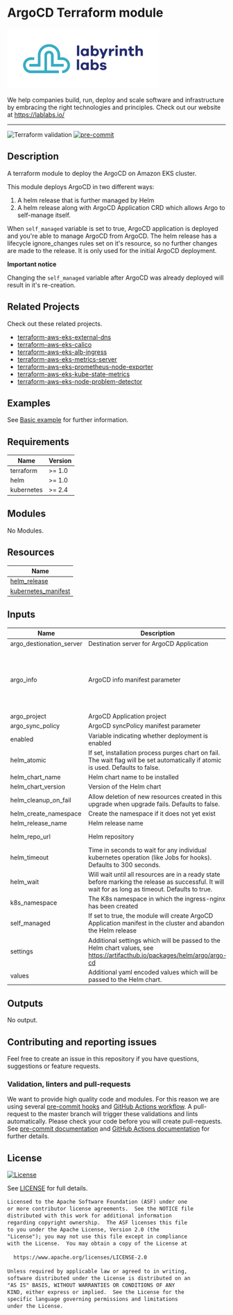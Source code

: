 # ArgoCD Terraform module

[![labyrinth labs logo](ll-logo.png)](https://lablabs.io/)

We help companies build, run, deploy and scale software and infrastructure by embracing the right technologies and principles. Check out our website at https://lablabs.io/

---

![Terraform validation](https://github.com/lablabs/terraform-aws-eks-node-problem-detector/workflows/Terraform%20validation/badge.svg?branch=main)
[![pre-commit](https://img.shields.io/badge/pre--commit-enabled-success?logo=pre-commit&logoColor=white)](https://github.com/pre-commit/pre-commit)

## Description

A terraform module to deploy the ArgoCD on Amazon EKS cluster.

This module deploys ArgoCD in two different ways:
1. A helm release that is further managed by Helm
2. A helm release along with ArgoCD Application CRD which allows Argo to self-manage itself.

When `self_managed` variable is set to true, ArgoCD application is deployed and you're able to manage ArgoCD from ArgoCD. The helm release has a lifecycle ignore_changes rules set on it's resource, so no further changes are made to the release. It is only used for the initial ArgoCD deployment.

**Important notice**

Changing the `self_managed` variable after ArgoCD was already deployed will result in it's re-creation.

## Related Projects

Check out these related projects.

- [terraform-aws-eks-external-dns](https://github.com/lablabs/terraform-aws-eks-external-dns)
- [terraform-aws-eks-calico](https://github.com/lablabs/terraform-aws-eks-calico)
- [terraform-aws-eks-alb-ingress](https://github.com/lablabs/terraform-aws-eks-alb-ingress)
- [terraform-aws-eks-metrics-server](https://github.com/lablabs/terraform-aws-eks-metrics-server)
- [terraform-aws-eks-prometheus-node-exporter](https://github.com/lablabs/terraform-aws-eks-prometheus-node-exporter)
- [terraform-aws-eks-kube-state-metrics](https://github.com/lablabs/terraform-aws-eks-kube-state-metrics)
- [terraform-aws-eks-node-problem-detector](https://github.com/lablabs/terraform-aws-eks-node-problem-detector)


## Examples

See [Basic example](examples/basic/README.md) for further information.
<!-- BEGINNING OF PRE-COMMIT-TERRAFORM DOCS HOOK -->
## Requirements

| Name | Version |
|------|---------|
| terraform | >= 1.0 |
| helm | >= 1.0 |
| kubernetes | >= 2.4 |

## Modules

No Modules.

## Resources

| Name |
|------|
| [helm_release](https://registry.terraform.io/providers/hashicorp/helm/latest/docs/resources/release) |
| [kubernetes_manifest](https://registry.terraform.io/providers/hashicorp/kubernetes/latest/docs/resources/manifest) |

## Inputs

| Name | Description | Type | Default | Required |
|------|-------------|------|---------|:--------:|
| argo\_destionation\_server | Destination server for ArgoCD Application | `string` | `"https://kubernetes.default.svc"` | no |
| argo\_info | ArgoCD info manifest parameter | `list` | <pre>[<br>  {<br>    "name": "terraform",<br>    "value": "true"<br>  }<br>]</pre> | no |
| argo\_project | ArgoCD Application project | `string` | `"default"` | no |
| argo\_sync\_policy | ArgoCD syncPolicy manifest parameter | `map` | `{}` | no |
| enabled | Variable indicating whether deployment is enabled | `bool` | `true` | no |
| helm\_atomic | If set, installation process purges chart on fail. The wait flag will be set automatically if atomic is used. Defaults to false. | `bool` | `false` | no |
| helm\_chart\_name | Helm chart name to be installed | `string` | `"argo-cd"` | no |
| helm\_chart\_version | Version of the Helm chart | `string` | `"3.17.5"` | no |
| helm\_cleanup\_on\_fail | Allow deletion of new resources created in this upgrade when upgrade fails. Defaults to false. | `bool` | `false` | no |
| helm\_create\_namespace | Create the namespace if it does not yet exist | `bool` | `true` | no |
| helm\_release\_name | Helm release name | `string` | `"argocd"` | no |
| helm\_repo\_url | Helm repository | `string` | `"https://argoproj.github.io/argo-helm"` | no |
| helm\_timeout | Time in seconds to wait for any individual kubernetes operation (like Jobs for hooks). Defaults to 300 seconds. | `number` | `300` | no |
| helm\_wait | Will wait until all resources are in a ready state before marking the release as successful. It will wait for as long as timeout. Defaults to true. | `bool` | `true` | no |
| k8s\_namespace | The K8s namespace in which the ingress-nginx has been created | `string` | `"argo"` | no |
| self\_managed | If set to true, the module will create ArgoCD Application manifest in the cluster and abandon the Helm release | `bool` | `true` | no |
| settings | Additional settings which will be passed to the Helm chart values, see https://artifacthub.io/packages/helm/argo/argo-cd | `map(any)` | `{}` | no |
| values | Additional yaml encoded values which will be passed to the Helm chart. | `string` | `""` | no |

## Outputs

No output.
<!-- END OF PRE-COMMIT-TERRAFORM DOCS HOOK -->

## Contributing and reporting issues

Feel free to create an issue in this repository if you have questions, suggestions or feature requests.

### Validation, linters and pull-requests

We want to provide high quality code and modules. For this reason we are using
several [pre-commit hooks](.pre-commit-config.yaml) and
[GitHub Actions workflow](.github/workflows/main.yml). A pull-request to the
master branch will trigger these validations and lints automatically. Please
check your code before you will create pull-requests. See
[pre-commit documentation](https://pre-commit.com/) and
[GitHub Actions documentation](https://docs.github.com/en/actions) for further
details.


## License

[![License](https://img.shields.io/badge/License-Apache%202.0-blue.svg)](https://opensource.org/licenses/Apache-2.0)

See [LICENSE](LICENSE) for full details.

    Licensed to the Apache Software Foundation (ASF) under one
    or more contributor license agreements.  See the NOTICE file
    distributed with this work for additional information
    regarding copyright ownership.  The ASF licenses this file
    to you under the Apache License, Version 2.0 (the
    "License"); you may not use this file except in compliance
    with the License.  You may obtain a copy of the License at

      https://www.apache.org/licenses/LICENSE-2.0

    Unless required by applicable law or agreed to in writing,
    software distributed under the License is distributed on an
    "AS IS" BASIS, WITHOUT WARRANTIES OR CONDITIONS OF ANY
    KIND, either express or implied.  See the License for the
    specific language governing permissions and limitations
    under the License.
